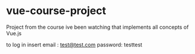 # vue-course-project
Project from the course ive been watching that implements all concepts of Vue.js

to log in insert email : test@test.com
password: testtest
